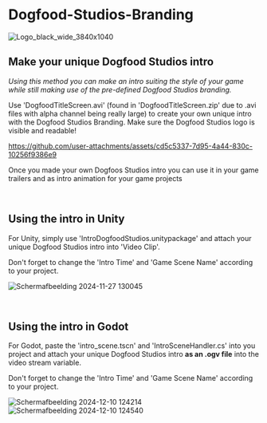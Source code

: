 # Dogfood-Studios-Branding

![Logo_black_wide_3840x1040](https://github.com/user-attachments/assets/a0cf3f22-74b8-4c98-81f2-3367ca44aa77)

## Make your unique Dogfood Studios intro
_Using this method you can make an intro suiting the style of your game while still making use of the pre-defined Dogfood Studios branding._

Use 'DogfoodTitleScreen.avi' (found in 'DogfoodTitleScreen.zip' due to .avi files with alpha channel being really large) to create your own unique intro with the Dogfood Studios Branding.
Make sure the Dogfood Studios logo is visible and readable!

https://github.com/user-attachments/assets/cd5c5337-7d95-4a44-830c-10256f9386e9

Once you made your own Dogfoos Studios intro you can use it in your game trailers and as intro animation for your game projects

<br>

## Using the intro in Unity

For Unity, simply use 'IntroDogfoodStudios.unitypackage' and attach your unique Dogfood Studios intro into 'Video Clip'.

Don't forget to change the 'Intro Time' and 'Game Scene Name' according to your project.

![Schermafbeelding 2024-11-27 130045](https://github.com/user-attachments/assets/62396528-3ab4-4cff-80cf-6981d6f73527)

<br>

## Using the intro in Godot

For Godot, paste the 'intro_scene.tscn' and 'IntroSceneHandler.cs' into you project and attach your unique Dogfood Studios intro **as an .ogv file** into the video stream variable.

Don't forget to change the 'Intro Time' and 'Game Scene Name' according to your project.

![Schermafbeelding 2024-12-10 124214](https://github.com/user-attachments/assets/051e655d-b4f6-4162-8b94-a4854d5af92f)
![Schermafbeelding 2024-12-10 124540](https://github.com/user-attachments/assets/53b56829-da70-4f91-a73d-4dbc4a0fa5ab)


